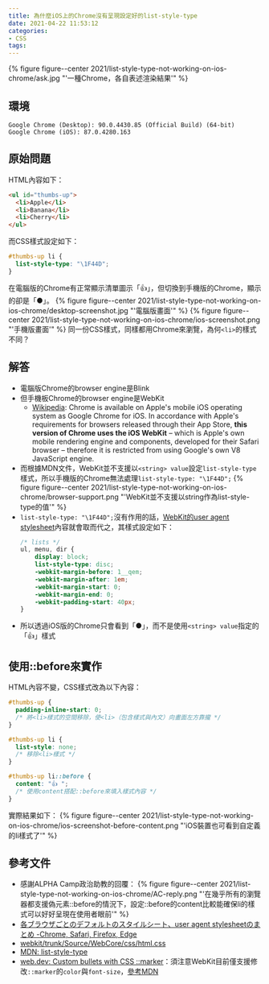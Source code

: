 ```yaml
---
title: 為什麼iOS上的Chrome沒有呈現設定好的list-style-type
date: 2021-04-22 11:53:12
categories:
- CSS
tags:
---
```


{% figure figure--center 2021/list-style-type-not-working-on-ios-chrome/ask.jpg "'一種Chrome，各自表述渲染結果'" %}

## 環境
```
Google Chrome (Desktop): 90.0.4430.85 (Official Build) (64-bit)
Google Chrome (iOS): 87.0.4280.163
```

## 原始問題
HTML內容如下：
```HTML
<ul id="thumbs-up">
  <li>Apple</li>
  <li>Banana</li>
  <li>Cherry</li>
</ul>
```
而CSS樣式設定如下：
```CSS
#thumbs-up li {
  list-style-type: "\1F44D";
}
```
在電腦版的Chrome有正常顯示清單圖示「👍」，但切換到手機版的Chrome，顯示的卻是「●」。
{% figure figure--center 2021/list-style-type-not-working-on-ios-chrome/desktop-screenshot.jpg "'電腦版畫面'" %}
{% figure figure--center 2021/list-style-type-not-working-on-ios-chrome/ios-screenshot.png "'手機版畫面'" %}
同一份CSS樣式，同樣都用Chrome來瀏覽，為何`<li>`的樣式不同？

## 解答
- 電腦版Chrome的browser engine是Blink
- 但手機板Chrome的browser engine是WebKit
  - [Wikipedia](https://en.wikipedia.org/wiki/Google_Chrome): Chrome is available on Apple's mobile iOS operating system as Google Chrome for iOS. In accordance with Apple's requirements for browsers released through their App Store, **this version of Chrome uses the iOS WebKit** – which is Apple's own mobile rendering engine and components, developed for their Safari browser – therefore it is restricted from using Google's own V8 JavaScript engine.
- 而根據MDN文件，WebKit並不支援以`<string> value`設定`list-style-type`樣式，所以手機版的Chrome無法處理`list-style-type: "\1F44D";`
  {% figure figure--center 2021/list-style-type-not-working-on-ios-chrome/browser-support.png "'WebKit並不支援以string作為list-style-type的值'" %}
- `list-style-type: "\1F44D";`沒有作用的話，[WebKit的user agent stylesheet](https://trac.webkit.org/browser/trunk/Source/WebCore/css/html.css)內容就會取而代之，其樣式設定如下：
  ```CSS
  /* lists */
  ul, menu, dir {
      display: block;
      list-style-type: disc;
      -webkit-margin-before: 1__qem;
      -webkit-margin-after: 1em;
      -webkit-margin-start: 0;
      -webkit-margin-end: 0;
      -webkit-padding-start: 40px;
  }
  ```
- 所以透過iOS版的Chrome只會看到「●」，而不是使用`<string> value`指定的「👍」樣式

## 使用::before來實作
HTML內容不變，CSS樣式改為以下內容：
```CSS
#thumbs-up {
  padding-inline-start: 0;
  /* 將<li>樣式的空間移除，使<li>（包含樣式與內文）向畫面左方靠攏 */
}

#thumbs-up li {
  list-style: none;
  /* 移除<li>樣式 */
}

#thumbs-up li::before {
  content: "👍 ";
  /* 使用content搭配::before來填入樣式內容 */
}
```
實際結果如下：
{% figure figure--center 2021/list-style-type-not-working-on-ios-chrome/ios-screenshot-before-content.png "'iOS裝置也可看到自定義的li樣式了'" %}


## 參考文件
- 感謝ALPHA Camp政治助教的回覆：
  {% figure figure--center 2021/list-style-type-not-working-on-ios-chrome/AC-reply.png "'在幾乎所有的瀏覽器都支援偽元素::before的情況下，設定::before的content比較能確保li的樣式可以好好呈現在使用者眼前'" %}
- [各ブラウザごとのデフォルトのスタイルシート、user agent stylesheetのまとめ -Chrome, Safari, Firefox, Edge](https://coliss.com/articles/build-websites/operation/css/user-agent-stylesheets.html)
- [webkit/trunk/Source/WebCore/css/html.css](https://trac.webkit.org/browser/trunk/Source/WebCore/css/html.css)
- [MDN: list-style-type](https://developer.mozilla.org/en-US/docs/Web/CSS/list-style-type)
- [web.dev: Custom bullets with CSS ::marker](https://web.dev/css-marker-pseudo-element/)：須注意WebKit目前僅支援修改`::marker`的`color`與`font-size`，[參考MDN](https://developer.mozilla.org/en-US/docs/Web/CSS/::marker#browser_compatibility)